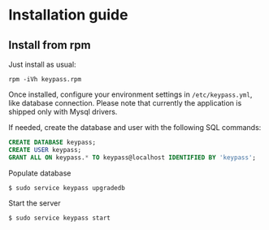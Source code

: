 # Installation guide

## Install from rpm

Just install as usual:

```
rpm -iVh keypass.rpm
```

Once installed, configure your environment settings in `/etc/keypass.yml`, like
database connection. Please note that currently the application is shipped only
with Mysql drivers.

If needed, create the database and user with the following SQL commands:

```sql
CREATE DATABASE keypass;
CREATE USER keypass;
GRANT ALL ON keypass.* TO keypass@localhost IDENTIFIED BY 'keypass';
```

Populate database

```
$ sudo service keypass upgradedb
```

Start the server

```
$ sudo service keypass start
```
